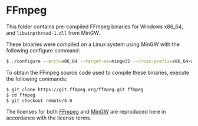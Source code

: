 # FFmpeg

This folder contains pre-compiled FFmpeg binaries for Windows x86_64, and `libwinpthread-1.dll` from MinGW.

These binaries were compiled on a Linux system using MinGW with the following configure command:

```bash
$ ./configure --arch=x86_64 --target-os=mingw32 --cross-prefix=x86_64-w64-mingw32- --disable-protocols --disable-programs --enable-shared --disable-pthreads --disable-encoders --enable-static
```

To obtain the FFmpeg source code used to compile these binaries, execute the following commands:

```bash
$ git clone https://git.ffmpeg.org/ffmpeg.git ffmpeg
$ cd ffmpeg
$ git checkout remote/4.0
```

The licenses for both [FFmpeg](FFmpeg.LGPLv2.1) and [MinGW](MinGW.MIT) are reproduced here in accordance with the license terms.